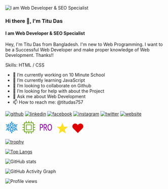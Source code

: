 ![I am Web Developer & SEO Specialist](https://scontent.fdac65-1.fna.fbcdn.net/v/t1.6435-9/p640x640/168355134_2668722770055347_7076313845111571081_n.jpg?_nc_cat=102&ccb=1-5&_nc_sid=e3f864&_nc_eui2=AeEesbWgumc4fRV15F4snj7I-T7WMyphfR75PtYzKmF9HofvXSN9T6HC1HNx9zvXvE5xvaVnQQToBpCkvBSG311Z&_nc_ohc=Q91oA4F5rHUAX8-U8jM&_nc_ht=scontent.fdac65-1.fna&oh=f550dd0f01dbd6ed1b71a13bc1e2deab&oe=614D12AD)

### Hi there 👋, I'm Titu Das
#### I am Web Developer & SEO Specialist

Hey, I'm Titu Das from Bangladesh. I'm new to Web Programming. I want to be a Successful Web Developer and make proper knowledge of Web Development.
Thanks!!

Skills: HTML / CSS

- 🔭 I’m currently working on 10 Minute School 
- 🌱 I’m currently learning JavaScript 
- 👯 I’m looking to collaborate on Github 
- 🤔 I’m looking for help with about the Project 
- 💬 Ask me about Web Development 
- 📫 How to reach me: @titudas757 


[<img src='https://cdn.jsdelivr.net/npm/simple-icons@3.0.1/icons/github.svg' alt='github' height='40'>](https://github.com/Titudas757)  [<img src='https://cdn.jsdelivr.net/npm/simple-icons@3.0.1/icons/linkedin.svg' alt='linkedin' height='40'>](https://www.linkedin.com/in/Titudas757/)  [<img src='https://cdn.jsdelivr.net/npm/simple-icons@3.0.1/icons/facebook.svg' alt='facebook' height='40'>](https://www.facebook.com/Titu.td757)  [<img src='https://cdn.jsdelivr.net/npm/simple-icons@3.0.1/icons/instagram.svg' alt='instagram' height='40'>](https://www.instagram.com/Titudas757/)  [<img src='https://cdn.jsdelivr.net/npm/simple-icons@3.0.1/icons/twitter.svg' alt='twitter' height='40'>](https://twitter.com/Titudas757)  [<img src='https://cdn.jsdelivr.net/npm/simple-icons@3.0.1/icons/icloud.svg' alt='website' height='40'>](https://titudas.com/)  

<a href='https://archiveprogram.github.com/'><img src='https://raw.githubusercontent.com/acervenky/animated-github-badges/master/assets/acbadge.gif' width='40' height='40'></a> <a href='https://docs.github.com/en/developers'><img src='https://raw.githubusercontent.com/acervenky/animated-github-badges/master/assets/devbadge.gif' width='40' height='40'></a> <a href='https://github.com/pricing'><img src='https://raw.githubusercontent.com/acervenky/animated-github-badges/master/assets/pro.gif' width='40' height='40'></a> <a href='https://stars.github.com/'><img src='https://raw.githubusercontent.com/acervenky/animated-github-badges/master/assets/starbadge.gif' width='35' height='35'></a> <a href='https://docs.github.com/en/github/supporting-the-open-source-community-with-github-sponsors'><img src='https://raw.githubusercontent.com/acervenky/animated-github-badges/master/assets/sponsorbadge.gif' width='35' height='35'></a> 

[![trophy](https://github-profile-trophy.vercel.app/?username=Titudas757)](https://github.com/ryo-ma/github-profile-trophy)

[![Top Langs](https://github-readme-stats.vercel.app/api/top-langs/?username=Titudas757)](https://github.com/anuraghazra/github-readme-stats)

![GitHub stats](https://github-readme-stats.vercel.app/api?username=Titudas757&show_icons=true&count_private=true)  

![GitHub Activity Graph](https://activity-graph.herokuapp.com/graph?username=Titudas757)  

![Profile views](https://gpvc.arturio.dev/Titudas757)  
